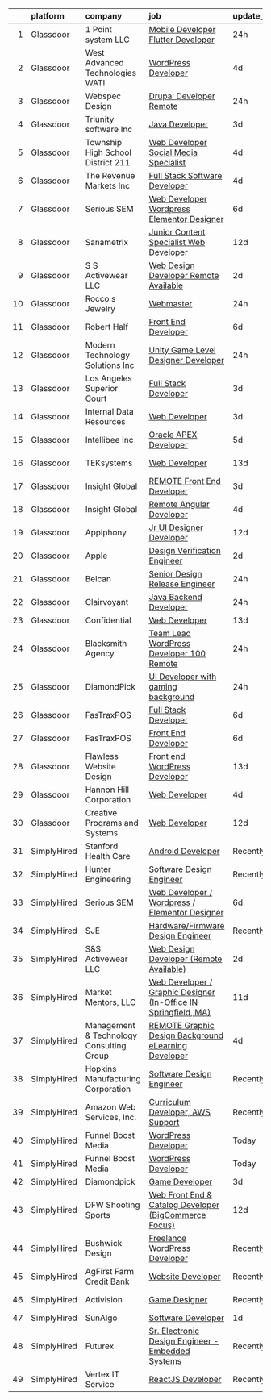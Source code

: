 

|    | platform    | company                                  | job                                                                                                                                                                                                                                                                                                                                                                                                                                                                                                                                                                                                                                                                                                                                                                                                                                                                                                                                                                                                                                                                                                                                                                                                                                                                                                                                                | update_time   | location                     |
|---:|:------------|:-----------------------------------------|:---------------------------------------------------------------------------------------------------------------------------------------------------------------------------------------------------------------------------------------------------------------------------------------------------------------------------------------------------------------------------------------------------------------------------------------------------------------------------------------------------------------------------------------------------------------------------------------------------------------------------------------------------------------------------------------------------------------------------------------------------------------------------------------------------------------------------------------------------------------------------------------------------------------------------------------------------------------------------------------------------------------------------------------------------------------------------------------------------------------------------------------------------------------------------------------------------------------------------------------------------------------------------------------------------------------------------------------------------|:--------------|:-----------------------------|
|  1 | Glassdoor   | 1 Point system LLC                       | [Mobile Developer  Flutter Developer](https://www.glassdoor.com/partner/jobListing.htm?pos=122&ao=1136043&s=58&guid=0000018335b91a02a825e51c3a1202c4&src=GD_JOB_AD&t=SR&vt=w&ea=1&cs=1_465f0fc6&cb=1663053667193&jobListingId=1008134161392&jrtk=3-0-1gcqri6hbih71801-1gcqri6hqi3b1800-c24002a51ed19cd0-)                                                                                                                                                                                                                                                                                                                                                                                                                                                                                                                                                                                                                                                                                                                                                                                                                                                                                                                                                                                                                                          | 24h           | Remote                       |
|  2 | Glassdoor   | West Advanced Technologies  WATI         | [WordPress Developer](https://www.glassdoor.com/partner/jobListing.htm?pos=129&ao=1136043&s=58&guid=0000018335b91a02a825e51c3a1202c4&src=GD_JOB_AD&t=SR&vt=w&cs=1_9dc5e5c4&cb=1663053667194&jobListingId=1008126060859&jrtk=3-0-1gcqri6hbih71801-1gcqri6hqi3b1800-eb849ff0662889d7-)                                                                                                                                                                                                                                                                                                                                                                                                                                                                                                                                                                                                                                                                                                                                                                                                                                                                                                                                                                                                                                                               | 4d            | Alhambra, CA                 |
|  3 | Glassdoor   | Webspec Design                           | [Drupal Developer  Remote](https://www.glassdoor.com/partner/jobListing.htm?pos=130&ao=1136043&s=58&guid=0000018335b91a02a825e51c3a1202c4&src=GD_JOB_AD&t=SR&vt=w&ea=1&cs=1_3b5654d3&cb=1663053667194&jobListingId=1008134286427&jrtk=3-0-1gcqri6hbih71801-1gcqri6hqi3b1800-4fa99733b7323d05-)                                                                                                                                                                                                                                                                                                                                                                                                                                                                                                                                                                                                                                                                                                                                                                                                                                                                                                                                                                                                                                                     | 24h           | Remote                       |
|  4 | Glassdoor   | Triunity software Inc                    | [Java Developer](https://www.glassdoor.com/partner/jobListing.htm?pos=123&ao=1136043&s=58&guid=0000018335b91a02a825e51c3a1202c4&src=GD_JOB_AD&t=SR&vt=w&ea=1&cs=1_c59c30b6&cb=1663053667195&jobListingId=1008129726739&jrtk=3-0-1gcqri6hbih71801-1gcqri6hqi3b1800-0c6ae66136c30e3f-)                                                                                                                                                                                                                                                                                                                                                                                                                                                                                                                                                                                                                                                                                                                                                                                                                                                                                                                                                                                                                                                               | 3d            | Remote                       |
|  5 | Glassdoor   | Township High School District 211        | [Web Developer  Social Media Specialist](https://www.glassdoor.com/partner/jobListing.htm?pos=105&ao=1110586&s=58&guid=0000018335b91a02a825e51c3a1202c4&src=GD_JOB_AD&t=SR&vt=w&ea=1&cs=1_57b9aec0&cb=1663053667190&jobListingId=1008126791574&cpc=1120CD366D53BFD9&jrtk=3-0-1gcqri6hbih71801-1gcqri6hqi3b1800-31c2bc176e2bcbab--6NYlbfkN0BvRTtPYviBXXga901bZda-x9dVbr3mkLrPNoe7KgsTz68QsHh34GSM90vVwyTaEndtYI0pe953W1rkkBGAbyuAKY_ZszoiwJmg3JbfF4AW655q9sZlWK9uJIjd_GGvixM2nNpmP1A7p0parvgProH3THElPIkKORt04eYR36BtKMpoYfce3ruRcMIp8qQ43LUpDCdTUQThIp2cNGpuzISM3urW61UIXgYFbo2vsZ5SNvqk5Wiy-7Cjt0zKqTnc8LUvNVFgepIIwhwDNtkxKBmY3VEocpbMUp77_k84uxPRSxwXEhYHvSMo63OGSOFIWqIcttZfVLxFmywQQ1hsxT9WCtk9EcW8uIidbxawnQVW9HSqHxJX5_ta6Q1Yew3HRkbKQ9a2q1WOdyFUe4hjh5UZThurjZ8aouta7ajnDtGZtUYnCGhD70n5y2AzDpKxpXMocVphCMMxWYKQvg_Hja5lMSVwgGAk-5IpAysTvBQswM8NWRUUTe1Oyv5jYbB8UkiPWF9p51eQ0Q%3D%3D)                                                                                                                                                                                                                                                                                                                                                                                                                                                      | 4d            | Palatine, IL                 |
|  6 | Glassdoor   | The Revenue Markets  Inc                 | [Full Stack Software Developer](https://www.glassdoor.com/partner/jobListing.htm?pos=104&ao=1110586&s=58&guid=0000018335b91a02a825e51c3a1202c4&src=GD_JOB_AD&t=SR&vt=w&ea=1&cs=1_a8f4ff7f&cb=1663053667190&jobListingId=1008126003869&cpc=6BBECBC74F3AC36E&jrtk=3-0-1gcqri6hbih71801-1gcqri6hqi3b1800-10fa14a25c31037e--6NYlbfkN0CO3DEfAY9A68AIVwcxeRGvQUfeLcLgbZIyCfLEHxv2SUABPt3EZ5sYOr3cW5P8J2s8ZgEg_DmIeIHemo1LAFYxlJd4uwW9T5Yk-DDOXIB_elNTHeO_W_yVv0ErFeBBpq9iwOA91RawMgUinkbJnwyKyyrQiP7ZKi_dLKMjdHKpoaYz6xzGI9lR-7DxMrfeN-BuHWvyTEhME_fl1bvWimd5uLgaDVPwKdW7eft1AyOTaV4AoThMjeuB8qY9WxNywf8pLiC5wByb4x6ILd7GJsE5OH2nQWUNsliS28JoLrXl8BcIrrYoJeOtoWoU3udhhYaOhNYSOI4zSjb9GHrGSR52--m0wX2anGF6-Jr-dkE6VwDPSIdBs85ezleHCK-JUeVWb_YX4RcuX8WqM-KbEHYeiAgCD6ptXuxlfzLrFfQzb_6hPzOF2UNwCAppmOT7r-l1rZE7vRM5Ey4LRilDBlIg6XZbD_ewmS7jKDjv3MRpWZHJ23C1a5f5uHNlfwDZweg%3D)                                                                                                                                                                                                                                                                                                                                                                                                                                                                             | 4d            | Accord, NY                   |
|  7 | Glassdoor   | Serious SEM                              | [Web Developer   Wordpress   Elementor Designer](https://www.glassdoor.com/partner/jobListing.htm?pos=124&ao=1136043&s=58&guid=0000018335b91a02a825e51c3a1202c4&src=GD_JOB_AD&t=SR&vt=w&ea=1&cs=1_d2fa39a8&cb=1663053667193&jobListingId=1008120875633&jrtk=3-0-1gcqri6hbih71801-1gcqri6hqi3b1800-47c965003bdd69a0-)                                                                                                                                                                                                                                                                                                                                                                                                                                                                                                                                                                                                                                                                                                                                                                                                                                                                                                                                                                                                                               | 6d            | Remote                       |
|  8 | Glassdoor   | Sanametrix                               | [Junior Content Specialist Web Developer](https://www.glassdoor.com/partner/jobListing.htm?pos=103&ao=1110586&s=58&guid=0000018335b91a02a825e51c3a1202c4&src=GD_JOB_AD&t=SR&vt=w&ea=1&cs=1_e825c52e&cb=1663053667190&jobListingId=1008107815764&cpc=B101C867B3EF2D75&jrtk=3-0-1gcqri6hbih71801-1gcqri6hqi3b1800-b245c521c04dd0c2--6NYlbfkN0CyQKdz8_lqdlgY-c-amsQST66Z8QjChsyYA8vzcGklWI54h1yaGRml5nZ8zCgFfjKK9ZLdt4yoVKrNz6IE8WYqPgnbtAenCgXBCuUJyRj9v1G_X1xDpaq7D6TVuE3LE96DJszuenHbsextHgw9-_0LokNeJq8xNTHga_useAxykmPnHKlxTeGpxpVL3bGTZHJOQMMUCO9pvKwzVxCyR_Q325EqO2WEfS_SQlXfMatcxyH2-f4uuJG1hnPXH6gllZq25Y1Bm6st70ehjBUiD3hp8S4O2dVxVk4vmb8RCCbxQKwNy0uyDy0m0D9X34R1Jd-ZvLd26OdixA752M4VXTNly0vcYKVGbKRNJTiGIfyRghR_aDWZhygA_Wa0kYoOIUi6GhnGJi2Oh_uNWwYS4QHj_Q5UDVmExYAnQnxmjJdhzEFaUDtUZAMxXsDs0x-1dIP-FxOs0NWnOpHPPU7LsTmSo-jDKu36JH6iPzGjTPiT8yxpA0_vgquov8qNXQu_15zjn-JeIRw0Uj0c0e69xFYyufdKmXVsPlU%3D)                                                                                                                                                                                                                                                                                                                                                                                                                                   | 12d           | Remote                       |
|  9 | Glassdoor   | S S Activewear LLC                       | [Web Design Developer  Remote Available ](https://www.glassdoor.com/partner/jobListing.htm?pos=106&ao=1110586&s=58&guid=0000018335b91a02a825e51c3a1202c4&src=GD_JOB_AD&t=SR&vt=w&ea=1&cs=1_db6fdf92&cb=1663053667190&jobListingId=1008131212019&cpc=FA84DF7EA1EC2398&jrtk=3-0-1gcqri6hbih71801-1gcqri6hqi3b1800-e77e0e5672b8281f--6NYlbfkN0Ajr136nt6A_LHOZ7dazkZBMRVGXfFx1UH3hXSlGZi78qV2vh4IIPaG56QxCFgA56BicBY0oInP0QPYJd4kFVbc7huEHz1FXVqLxP8gElzXxfnWXkWC5Tk3amEWpKQOdd2DP_B235foqRfXk2sCy5zcr5ta9uztYyWr8zoLSfktUae741wAEOImCxf8e0o5q_ycQgCe-ixKA06BIbumOe5BLPPJtlkagwve9y4va0OfsQAKsxCenDo-e0egBF_YeVmTaHsb1PpDIWBH70hkDAizlR2E4pcKCI7PUMHJUOhnxNTiCnsYf-DReLQ9SlqO4LpBEyhL7XhjmZKCEngCFpbfKeUIoUu6ABR_QyffYX9y7Iknxkj4u6uIWpy5yvd75TRvuZaP0ZPj2340BrWzbSfTgWs-6RehNms9LVINvv6S1_bmQzeZta9BxeQHFHBRnGwzMr5-1FXv0QTrL32ZCJr1WKjDrsTj1r7u_NFQMRsBpMoYmFw61fNSd3cz6_ac3oPXbSMr2pMUi_Ul1rf5zU8uYI2GNJoTNBLrpJyO8d_tyRkrRcExpieVxnk_FIQCAzioKG6d8pAf0Y3wHKocomsUeYxZLdyf0HK5l1dMoCYAY-NWGyXpbyy9KDZuOlht1-NQRSsx6o6_p60yFQA6J2dTayY7btLfGe7AHeSLmhZ1MMO6yX6j85xrzMT7j57zW5W1TsCZbJnPn0_Xi-Mzh26cl-gNaKsKVc__TpcmzdtnGT7xwWQxu3PNzmO_2jWeTAY%3D)                                                                                                                                                                                                   | 2d            | Bolingbrook, IL              |
| 10 | Glassdoor   | Rocco s Jewelry                          | [Webmaster](https://www.glassdoor.com/partner/jobListing.htm?pos=101&ao=1110586&s=58&guid=0000018335b91a02a825e51c3a1202c4&src=GD_JOB_AD&t=SR&vt=w&ea=1&cs=1_68ebba41&cb=1663053667189&jobListingId=1008133905025&cpc=C49818E30565E1C5&jrtk=3-0-1gcqri6hbih71801-1gcqri6hqi3b1800-274e99a330fa9202--6NYlbfkN0B4Bu4Ubyu5Vi0udvMajgsM8yt54TWgGo3_2rPJqmTDPKeyfkwnZLUyONbS2hl5AIqS_oYxthMg1Ip-kpe0jaOVzJCz0FzW81810Ose4WIIPb_1EPpgPXNGNxPm7A4gcFL6e6gpG6U6hwkfIfMFeanOgwkr6ulGY1q81ZImbPuF3iayXjPoguNi23ZzShgCiHS-qHFUjQuJO8tFQ0rZ2YmJyDGXkCvleC2ojY_6_gX-VcFmXuEcVtqZakzZOQGkATL1sclequ0JFKXMlADS9QkxFTBOXNb0DV34U5NH4IFLWHv0hcN6XEBP9YMFMPIMTtkcgvirUYMOuHuN5jb4p2GJWSxuOPC0eUjIUoY1jeCTqvm6g7wRhf0FgSmm4tjWa_BEVhjp07FHlCtX-O3qMZdChFwk68OswS2u8bsc2KHur9HkMxg_dSf_qfKPGanL73m9lILYceCuWGDbEfM2_fm8UjIhDp4Q8ZEeg8YIcvq3iclKYNhaPIYF)                                                                                                                                                                                                                                                                                                                                                                                                                                                                                                               | 24h           | Bronx, NY                    |
| 11 | Glassdoor   | Robert Half                              | [Front End Developer](https://www.glassdoor.com/partner/jobListing.htm?pos=112&ao=1110586&s=58&guid=0000018335b91a02a825e51c3a1202c4&src=GD_JOB_AD&t=SR&vt=w&ea=1&cs=1_d057b8fd&cb=1663053667191&jobListingId=1008120611858&cpc=149B3D5996025BBA&jrtk=3-0-1gcqri6hbih71801-1gcqri6hqi3b1800-f2186d150756ae06--6NYlbfkN0CpzDdaQkua3np5pkmj49lKioZwmwxQ-yx5plwbYmV_Myd9UjLXQ329wDtNKwBoQUhSAgPde3I4JpvFvrKhZ_8zBpqHE-b391S1YHiTyi6Ed8jCxaHJqcS5Wpl-EgCw4oDuE6UWQ9aepJ8C8TautfNbf40cokBPORJX6cdQTjbvH17t4nliVhjyeushFJwzI-YzXqTEFbV5TW1qVBfI9EEcSG3tn-g_tKU_n4mJAa8Qt7FnQEJtkQn8AfJCl5KpyjNcA9vVWFXo-pQwwAOYAHDAmI6XIRmK6ymP6J6xRK2SDb4zCtkYau7A2nGo6AodszTk13yihcoML_7SuzOduFAyWfzbxprQa4kljYutmg38jc1ukdO_OuGQOm0KTztk1OxUZlGzNUSfYwntgrCcV7evQ_r3_qoaDfhV-T9J2L6Mrvz7Z6REwJfBkjoULG4jWKsrS-ziQOQkiGc3l1cEe_ew_m565n6qPOE-171UJjz1M9okhMTnj_0xrIGfj61j-iNUJx7-UShBq0gL-vSjVH7yly6J2f8BTPyvp8zkMGBNgNcNspEQCGgy)                                                                                                                                                                                                                                                                                                                                                                                                                                     | 6d            | Tampa, FL                    |
| 12 | Glassdoor   | Modern Technology Solutions  Inc         | [Unity Game Level Designer  Developer](https://www.glassdoor.com/partner/jobListing.htm?pos=110&ao=1110586&s=58&guid=0000018335b91a02a825e51c3a1202c4&src=GD_JOB_AD&t=SR&vt=w&cs=1_6e3f9a66&cb=1663053667191&jobListingId=1008133462397&cpc=B076152010A3B66C&jrtk=3-0-1gcqri6hbih71801-1gcqri6hqi3b1800-c0124ec80277b18e--6NYlbfkN0C26OT7h5zXl7z1yVTYwN1d43osiYS9hmGqw_eY7i5KFzRWaSyxghJjTLzNEsEWeJgpRDnySrQh1dOm1zbt9sAmEuB6tJ_jWiwBwri0Be54ow_XgP_IHm4xduo53r4FqF9xxnDpLRo2h4STyAVYDXfsORl6EIkHYAyx5ngIY2U5oPakriIbU0WpyyBmktIQDS0_ow4Ft3Qqj4J_KG2t4_eAooBRYNzPuxy5r6F8zyC8Flz6uDC1IIoF5i5ri86UZyqbg1CWaIhdLyM_pG3Pr5DDnq5exmvMgZ6hq-0688R-1KLDKwKMukIMYxoEUhTHIz0R6Yv843pxmEZh4Y3WioCkPfF6OfhXX4MhPv7KI-unIfiObzqmw_Cvjbo9tBOV3FksamgSLu6O2gu_7sYtQQbd4k9-33H66rrGbLIHgQHa2BHaZXB5Nqgr)                                                                                                                                                                                                                                                                                                                                                                                                                                                                                                                                                         | 24h           | Huntsville, AL               |
| 13 | Glassdoor   | Los Angeles Superior Court               | [Full Stack Developer](https://www.glassdoor.com/partner/jobListing.htm?pos=128&ao=1136043&s=58&guid=0000018335b91a02a825e51c3a1202c4&src=GD_JOB_AD&t=SR&vt=w&cs=1_c4eaefaf&cb=1663053667194&jobListingId=1008129054086&jrtk=3-0-1gcqri6hbih71801-1gcqri6hqi3b1800-5131480637c8192a-)                                                                                                                                                                                                                                                                                                                                                                                                                                                                                                                                                                                                                                                                                                                                                                                                                                                                                                                                                                                                                                                              | 3d            | Los Angeles, CA              |
| 14 | Glassdoor   | Internal Data Resources                  | [Web Developer](https://www.glassdoor.com/partner/jobListing.htm?pos=108&ao=1110586&s=58&guid=0000018335b91a02a825e51c3a1202c4&src=GD_JOB_AD&t=SR&vt=w&ea=1&cs=1_1bbd4dbf&cb=1663053667191&jobListingId=1008128991639&cpc=BCC169F53084E245&jrtk=3-0-1gcqri6hbih71801-1gcqri6hqi3b1800-52a7fb4b1cafc33d--6NYlbfkN0D-IIHpRgNhhiguU_t6VlqfhfFf3-SclHiEW6RanCpGL0AEnsnTmiX299MBfDVxpfo_4WlFABSfAcXC6D8oKA5fuqWagjjtdqkSm5Wesn9-Y9TlPSwvw9xbqmJSQ_AjQFPkTtnxjr63KHaTLp8s2vslcsTzYOMMeSg3JiOGYFBmDScOh0-9TpBuIh0DqJuLyKg_yxQqiAWfrPhed0ob1sw0tQcgBb21nvAvg-Ty966GUMZT0uBzWuFQqrVdNSG6NabsFG5N1Afe-TWiO4xen8e8MeHUcMpM3_02WfnHcEQr9j-xZtW-stV-Y2511OBR1bHs-btRMAJor6EEr3C98wAl6WONGBRIeLSlHTMuBBmI71bHwi_uOTWkFw2cZzY8UtdRd99iajSoOQgFod6c8Cs2Q_A67L7EtMaAfLfNiBfdhvvgyRehcmHtgHZgKdXzCHF91sYkMkiMC0KPz8lS28-ctDiEgRXUx1dOElk2mODWLpm-RfdpFMmiuI0yvC_PSS0%3D)                                                                                                                                                                                                                                                                                                                                                                                                                                                                                             | 3d            | Mansfield, TX                |
| 15 | Glassdoor   | Intellibee Inc                           | [Oracle APEX Developer](https://www.glassdoor.com/partner/jobListing.htm?pos=115&ao=1110586&s=58&guid=0000018335b91a02a825e51c3a1202c4&src=GD_JOB_AD&t=SR&vt=w&ea=1&cs=1_c9aff5eb&cb=1663053667192&jobListingId=1008123390310&cpc=3BA4CE39D5B5DEF5&jrtk=3-0-1gcqri6hbih71801-1gcqri6hqi3b1800-0405ab829f055835--6NYlbfkN0DBe4_J_P0CofzznBlwm1COffI4hO-8UzLsZSASUInrtnQVs_bw6oV1nQfGDt8tcCrwiCL8PFQNOUq0mnyWa53ZHYcgf-xN1jh6bCzuJasLATPjB3Xo372FSA6qshVQjqajeF23mgCtsNhLnkxAbUMAu-98VVdsbXjpLa93usEfqw1nLofsZoksoNecQz6tjfAGrhVIXVL6I6Iqeh2w3NIj9MCEdcRIjSaNhWsHHK4ezEFCAe_MVpGI7EsUmYnAsNK90VZNfwP2cBao9M7JBM83xBiAAVTcHHRkSm5D8wvSjZtNuPlDa0jObfIj_c7dnzeLtWTy1htGQ4wJRdxSgo9LVaoJENtOuyvXIDhtq_UAfE7On0oYi5yjxsRPJHnL74EVGl1sea5joGpZ0-k-l0WK_J72bSaH6rRnEv3o1aKF-OrdQfepPdfnpdeXiGW5MJt4613MRLQULIZqc4uxf76GkVpS4ejiVm3iLTRDYKkUvZujMQM-xy5fOvogySnmAUI%3D)                                                                                                                                                                                                                                                                                                                                                                                                                                                                                     | 5d            | Hartford, CT                 |
| 16 | Glassdoor   | TEKsystems                               | [Web Developer](https://www.glassdoor.com/partner/jobListing.htm?pos=117&ao=1110586&s=58&guid=0000018335b91a02a825e51c3a1202c4&src=GD_JOB_AD&t=SR&vt=w&cs=1_7ad0625d&cb=1663053667192&jobListingId=1008104913806&cpc=1CBFC3E34E2A31FF&jrtk=3-0-1gcqri6hbih71801-1gcqri6hqi3b1800-24786c3592676f1e--6NYlbfkN0AuKz8EBO1xHDEL7V2YF9xF3dC_I9B9i-Zw2Jh8clPMK3KTieKealHQySFBD4L6FvPWdPYhXp7Yz8LicS4govR82H59TFGex7KE_jGpK7ZS_FY-EBrpm55Fqgt3ij3hAf0wOEwO3vXL8XgmHGZeiL47BLHf8_hWsCgaTy3gDHml9imQxlb-kS82zKM4cr5OpQICVAh-eDUNnAc4XFUKcmoJ0iHECMkzE6Etz2pGU_27LNdHLYm76sG3JmZqL9Ekc2ze5sV0ozgIXQgevM5hayxHe114xCLPdiUq5HvcdIInYngPR8_HBG6NmhqwIJLMFIqnQochAX30KeX7j8qUVE9mfIUlLwVzk3Uh38cYVxs5QPf0_u7p-935lGNcPk4WBUCzewpSWxNF6iciR1VO8sEZ2hS9fuS7HEsJjUvm8sJjpid7tsbYkLNRloqSpKn1_z9bncgU0qMdzqWqUFQHIV6TJxTUfPGDD3_TrjYFq7Cv2D4E7mpFbK9YAVHBwhOz-5oAgRvsHeDj4UL2Yz2ZF-Brc_fehEtSKaoAGk5IYAomby_mi9BMJMeYYPQqNtrTzWz3qx1hsgsGy80OrwoyP_oYvhPE4O1Wvl80LR68wbJop0_QvLk-og2of1FxwrxKh5JpOqslKE9lfZ1XfOdyfA6OwPaB6EgeceHPI8vz3CFY6jvJgZKenhr59PlNQT-jTQcqLvTU7d6YdI675Su8nrKwnVK3WkQxSfwU8uVtafqSMpTLZyAKByGWogymS1QhTmQL_AuK2dykJB4WURTVKbsNhB-skJBENS4wnn5lZoF9PpT8ih2vg61s_LKp8Cfll2ehHAO4wY9uwGB4j4Jyz8NyidxqRsncbPhrEyObQA9umGtnOTNdyZgM-sVoIxeSmZVFNG-4Nk7BTx1si8sMBorJOBqcL2T-xbqXu_Rf5TFikQ%3D%3D)                                                    | 13d           | New Haven, CT                |
| 17 | Glassdoor   | Insight Global                           | [REMOTE Front End Developer](https://www.glassdoor.com/partner/jobListing.htm?pos=118&ao=1110586&s=58&guid=0000018335b91a02a825e51c3a1202c4&src=GD_JOB_AD&t=SR&vt=w&cs=1_8549e604&cb=1663053667192&jobListingId=1008129634377&cpc=F4EED0218A761C36&jrtk=3-0-1gcqri6hbih71801-1gcqri6hqi3b1800-b00c2171564dddfc--6NYlbfkN0BKkHZu3wF05EeDimN_p6sYpKCMArvwa95YdH7UpkaBCqc7l59Erwqcm87s8bKO7iv0zxUlP4W0EoHqI2YnYLIQVLrdsClLVKp5lBpj1cjz7KbrQ6_ZYoUdO6F2z_w9sgz83HZHcYIMzNhax_ySdl7s7c1XlC2C1tewHMwQ3vmC3GL_tqPBWM6iyX34ptCcBX_rftERaWzYb5kf08nBrcdpTJFCE0esAz3BuwRpKsoXNTmWd2qoi4qfhRv7o5D7uwSSsRika3OiRdItOvu57I6zpXlxq3ZnKCytSUhUG9WOffVuF6cGtMguxPVtCDL6lNu33pTfhSx5zVVQWmndUV45BaKsb_PwTYnqM-3aM29nUCDcJ7UmrYlkkwY__A6NHIoRWCdhHrQ0sJAM_zycn2IbBIFbmSu3KTt-lYU8WT4XMy7UNcAytwKbi8MA7bEHGXgm_hFcxGm8tShGcHwq-cI8n_WSAKzUsQ9nWswdGBxtR_N88uFw5sqG0ZD5KBQtXSQ%3D)                                                                                                                                                                                                                                                                                                                                                                                                                                                                                     | 3d            | Charlotte, NC                |
| 18 | Glassdoor   | Insight Global                           | [Remote Angular Developer](https://www.glassdoor.com/partner/jobListing.htm?pos=119&ao=1110586&s=58&guid=0000018335b91a02a825e51c3a1202c4&src=GD_JOB_AD&t=SR&vt=w&ea=1&cs=1_d89bbfad&cb=1663053667193&jobListingId=1008126446458&cpc=8795CF9063CD573D&jrtk=3-0-1gcqri6hbih71801-1gcqri6hqi3b1800-d6597e6610471733--6NYlbfkN0BKkHZu3wF05EeDimN_p6sYpKCMArvwa95YdH7UpkaBCrPfJYfKKujSsTaa748NZ05jO7XPJFgs5C0pKo4Y1NTFs39lec_zcRnl-Q9Uqa-ffsznTCyZGd5eMkhxFa5YB8EUD5eHRH4mYNcqeBXIFksB3Dn4YaPzCZaOx_tiFlALpBlkCZjf1xA5KyaoTmBRHptmrRkVjzG1DxKXad1sXvhnUCSTRQpUa0EO8o-i0HfgjwJxbZ2J24m8GmwaWWo6ZCSb0w5drI4xWBnPnETBgua5bs2dTPfctwdLvlP9lWN3CS4A6SYIM07lmJT46xgCCHfYx8SVxhvOLnke4xc8hdIhc7jg2X83pS-ISbjzSl7bZ0zZIw7L4rP_lEBoADwgzHFIqlygwNNcd7iG5ogxgnZQmJtzuUar-BLIPXdVbW59ihweTSQb8ucpkcVAg4VFXbLS0JMhK98D9xj3qrU_F-_9VwIZ3hji35-DHYs-ehJEUvoBSlxhYLDL12UGZ3U3NbkK3G9WIgiKuw%3D%3D)                                                                                                                                                                                                                                                                                                                                                                                                                                                                    | 4d            | Remote                       |
| 19 | Glassdoor   | Appiphony                                | [Jr  UI Designer   Developer](https://www.glassdoor.com/partner/jobListing.htm?pos=114&ao=1110586&s=58&guid=0000018335b91a02a825e51c3a1202c4&src=GD_JOB_AD&t=SR&vt=w&ea=1&cs=1_a5be70a5&cb=1663053667192&jobListingId=1008106905500&cpc=47CFDC01B3F81FAC&jrtk=3-0-1gcqri6hbih71801-1gcqri6hqi3b1800-ace4701ba98733a2--6NYlbfkN0DBc7w0xclGgia4rxR5d721pIg1ynEBDV_Wu1axbExK5d0pbSc7c3t6wMwCdRzWOG5gAiI9DzWZozo1Hs_dX5xFBK-3mPdmWahEd8iOAY9Y4S9YneM6Xl_nYOCUXvbXwOJj2Ds0fi_QRx_9l_ZfSqHqnCt5_KkPwgPFVZdduwuKrjoxYKHndxRL_08kRAVw_BvnGymiduwAEzD4vfSGqoZnV5ewyKvl-NWn85nPMDK1LeoPC5PCJ7NEg_X5RlYySXGJm_57bAuWXvO30SyI8PFAvNZl4OyfqCIAnRku06otYUcV3vHzAIfgvjchkkOJeSSuWcNC1GtzgaNt2bcpWP4ahkppTCAZGeqPmDY1UG7IxBdLZ5Y7KV53WCaN1U9AM-6Srh2UtzT9XO6LQwfDg6um98puB9HqbMPwBXfUYCNS9Rsdrby2Qba33aVqLK95Y2PXYMrsvCnzZ20HSgZW8_H3vPd18FrMN8503gNS5h3m506iUmst4Z0IcjRFUROI-DkHy37or6EJH5orv0kXFMEV)                                                                                                                                                                                                                                                                                                                                                                                                                                                             | 12d           | Chicago, IL                  |
| 20 | Glassdoor   | Apple                                    | [Design Verification Engineer](https://www.glassdoor.com/partner/jobListing.htm?pos=111&ao=1110586&s=58&guid=0000018335b91a02a825e51c3a1202c4&src=GD_JOB_AD&t=SR&vt=w&cs=1_c931a5f2&cb=1663053667191&jobListingId=1008130706307&cpc=FB7E4A1762AE5BEC&jrtk=3-0-1gcqri6hbih71801-1gcqri6hqi3b1800-3a67abb51467a7d8--6NYlbfkN0BvKrLyj5gPmtZO9T8euul8TCxuuKNOtzRJOomxnwSEodTz2Bc-sPZlSXfvz6ygy0u6nZcJRYxBsUkN-SDE2_se54T51PXheQHOPYOa6LUqCwVpAiSqUI3BHDmPaik9dYE3xYk9QSsk3geMIiRQGGcau9eWzH4d65VEzstrAb0syhq6OKlYR9FpdRoxe26UO7g8wSx8OdVHb26I1Elg6_XVo6Nq1fzQf8zb7RH9Lsebl85dLly1R-UpfHDTzPV2M3q6vUp51oP8nMXtYbRtD7soHMOwAsBZWFIDIo8AUPf1y1pvtsa8QpQ1FBBFzmRujJwq3YqOma9lZsre4XJHQ9zjPnpBOB97yFYFkGKGD7SM2icUYREfx0H3V8ugeXJ28ZHFpWmd0K0jmMXDKANYKshA-HSeMczS_bnA6pShK1aUM_pm7tGU4uW81kudf9kY2N6SnpMyvJ95yy5DQJskvUpCufT1YMb8MjbJzk27VsIAXK8OeL5Occh4gR1Q7d2BOE0k6h9SL8Y42UAFLLeVLbgXZk7XsCkkyn--psSrvffXW-XKYKY55Qz0CA8w_xmCzoJkNo8xZm2b8vNdXQtOhscGfy1KtAV8odC0yUx6PoMUUaiQTSW5PKu0UQD6jbtn4VeFEE2SeXkR47f9fiAQG0pqGDsef57LClJjvbqc8e6UGiI-4Qg6_jw7wWb8o8Byff1CJL-WaUKYmVjabupqBnHsZfOPGyUzyupXEhyZmLIuDsaxvDOqx2RrwZZU1PMYB1839W8wy6oj0YgQ9q2SDGvREZNop1b8yrycwjvpFnpYgg4-317vnK-VtSdQCw6f27Anv9fRWzjZxUMQ2vq7TLg7Ioe3H-Vb0Nz8F9Tjq9N-Fbn5AVpLkFKLg9wRVZ5L3hz1CvORBin9_VrupwTGCtKYBauqLPP38AlTQecPAS8rYjKuxP2e5P5rJeFzepJQKXrFpv6MGmEhRBFSAYW5jZkl) | 2d            | Austin, TX                   |
| 21 | Glassdoor   | Belcan                                   | [Senior Design Release Engineer](https://www.glassdoor.com/partner/jobListing.htm?pos=116&ao=1110586&s=58&guid=0000018335b91a02a825e51c3a1202c4&src=GD_JOB_AD&t=SR&vt=w&ea=1&cs=1_7c1ac5c3&cb=1663053667192&jobListingId=1008135267945&cpc=D69957E0862862E0&jrtk=3-0-1gcqri6hbih71801-1gcqri6hqi3b1800-9992d5e1844747c0--6NYlbfkN0DXzDzZ1Oulz9LSjzVbF8otUHEujJfFPwzVdyJWZPnyGP21i8g1idx-A-BThzGW7o-Ou62StsbIkZXJKfFNz6U6FitfcYf29CY-rx-OkCmyXyq5nrAQ2T4AS1fxgQFzusRc_7mNs4sitGvLmxO92T7EuChNwQNMiVNPp1rRLj5gTeCzKQCSI2Tl3T8yup5F27hUd2oxiWcMhlkbJnW0s3ppZMaaMCFIkCEuisORiPNJdggfnoIbHzJeXS4HehFVa6oereBvA1ZhE3HKl4rIgEAPXog5OkIP1GK02XtVwF1hHDbPqJp_pHBargXud8rTF_JYmP-fr4Tm1dkRgNfaWoCCLXCSJSHoWlXYV_ZNzjGb53jA8_6ltVsu-HXspEKZEb_fqglyQw1RqQ-LvLA6_R0uSif35tnERipWzQyCA0VafMpwTQ2np1Aq3BJBkyQyYuHbWFW1Zov70aGyvOHpwj-4uwF0I07ywV2GCDIP9C6dU83TvO-CRaaUsdSQNIR02Jb1kGn8HLRS3njZj01coo2Fmu9Glf2yIBD6Z_3iJG737PsNw0indZZpNjAdAtiS6tlUQR_1IusjDyz5zs5vdST1G3d9CWbPuq4s6zVu0b7_CH-NssLPK0neSdQ66RRKIPhIDMSXSL98qzLQ56UJmWpBY0F9P3GuUmqc1Drxsqk7g7xzbJc6RTJkmgoFRmlOIxcMsF3LnsIhUM7OJLXGTK-cgTizgpzhk1B0aQ7I45ho8J-CYF8hrj0ixWoKBu__nVTuJacF4WmZTUbehBAh0ncS_rHrBVM2jSg%3D)                                                                                                                                                                            | 24h           | Lansing, MI                  |
| 22 | Glassdoor   | Clairvoyant                              | [Java Backend Developer](https://www.glassdoor.com/partner/jobListing.htm?pos=125&ao=1136043&s=58&guid=0000018335b91a02a825e51c3a1202c4&src=GD_JOB_AD&t=SR&vt=w&ea=1&cs=1_3dbb8b48&cb=1663053667193&jobListingId=1008133850123&jrtk=3-0-1gcqri6hbih71801-1gcqri6hqi3b1800-e732048312dc0b98-)                                                                                                                                                                                                                                                                                                                                                                                                                                                                                                                                                                                                                                                                                                                                                                                                                                                                                                                                                                                                                                                       | 24h           | Remote                       |
| 23 | Glassdoor   | Confidential                             | [Web Developer](https://www.glassdoor.com/partner/jobListing.htm?pos=109&ao=1110586&s=58&guid=0000018335b91a02a825e51c3a1202c4&src=GD_JOB_AD&t=SR&vt=w&ea=1&cs=1_b90e372c&cb=1663053667191&jobListingId=1008104607554&cpc=C4A69CCDBB3B9599&jrtk=3-0-1gcqri6hbih71801-1gcqri6hqi3b1800-08c3ac7db782754d--6NYlbfkN0BpE-cAQ5W3YA-r2UOG4w0-H5Jb_BoUWZJSJyhMu0PMY6ZofMtg6a85PK3cha47-Hta9AyDweQtZIhYmhKQq4Epgt56FNIMk5rX8NwgK-2-dgUzRzmx6vWtQVecuHJmFFrIHzHQVDX_CLnXl9GxlHvQ7nLBq9hPp9hXMtc-NEWMysBpPNBDeMjkhOjSuMyYmQNgEyitaa4nFznA7hvNMqFLhSS6CA7IjjhfQyG1tTU-n1zNff-qAdAHKzEviwjLFGKNWplgZ3VrONbgXim0wtAvRiTrU4Ib2ZmPG-rk0dMa4GA3ZcRrLPek_0RmnmA7cMJpntLlyF34-Xv3rb5HeSWKLkVBtYiNg0mphPIdWSZWp43VuQBoPeBU8m2qXTVwhzB8BoQkoMMhZ2fZM02ciVOHd7eayWf3rr5PzLQ6c9xTxMyA8jNM7OAzRGS0kEMeGLR2yJA23-DtjC8rZt8PpMmNHysD68wKSAp9atJRdb6DPQ%3D%3D)                                                                                                                                                                                                                                                                                                                                                                                                                                                                                                               | 13d           | Remote                       |
| 24 | Glassdoor   | Blacksmith Agency                        | [Team Lead WordPress Developer   100  Remote](https://www.glassdoor.com/partner/jobListing.htm?pos=126&ao=1136043&s=58&guid=0000018335b91a02a825e51c3a1202c4&src=GD_JOB_AD&t=SR&vt=w&ea=1&cs=1_722255b5&cb=1663053667193&jobListingId=1008133743538&jrtk=3-0-1gcqri6hbih71801-1gcqri6hqi3b1800-d8eae3fa519e9daa-)                                                                                                                                                                                                                                                                                                                                                                                                                                                                                                                                                                                                                                                                                                                                                                                                                                                                                                                                                                                                                                  | 24h           | Remote                       |
| 25 | Glassdoor   | DiamondPick                              | [UI Developer with gaming background](https://www.glassdoor.com/partner/jobListing.htm?pos=120&ao=1136043&s=58&guid=0000018335b91a02a825e51c3a1202c4&src=GD_JOB_AD&t=SR&vt=w&ea=1&cs=1_feb388ff&cb=1663053667193&jobListingId=1008133833754&jrtk=3-0-1gcqri6hbih71801-1gcqri6hqi3b1800-f7a2cc7ff743cc87-)                                                                                                                                                                                                                                                                                                                                                                                                                                                                                                                                                                                                                                                                                                                                                                                                                                                                                                                                                                                                                                          | 24h           | Remote                       |
| 26 | Glassdoor   | FasTraxPOS                               | [Full Stack Developer](https://www.glassdoor.com/partner/jobListing.htm?pos=102&ao=1110586&s=58&guid=0000018335b91a02a825e51c3a1202c4&src=GD_JOB_AD&t=SR&vt=w&ea=1&cs=1_e34a5617&cb=1663053667189&jobListingId=1008120870771&cpc=AECEB822CA110EBC&jrtk=3-0-1gcqri6hbih71801-1gcqri6hqi3b1800-48a305f2a6f11ea2--6NYlbfkN0A39onmCWqNPbr1tf4qLr9FsPTeLibYi9kF-97T0cPSGfluBNuLbD2LbvX0czoaU3r7kOTnnX70h2NraSBnXW5j0ND9jlYuC_gVcQu9ehu0mtcISs1QwEBYduC-C3-fSsyQKQ6ekkHgO7VLUhBONrAI24mwVH56JNLx5MpUPXij8jPJZaJ7lfeWDRZWSs8hNiaqVDevy8EmbZPOKHYID1lATtUrjxW57i7aiZp1gBmxvAog7pMwl_uHpT2KMXuVrbVKvlEUH8ewHjoqL8SBU_vds2s3tI-bzg_bSjSrRQkeoxasnUlGpXvMQoi4mGPuriuOhVPrrABoVhYsCiHYXRwKFysE0Up8hXRBALiNl12mLLXqMHWylFXmLBUll8rbHYBI7res-1SpVcCzzIFaoASzi0AhLn4OG9Kko5E17vy-TVTxH7bjEvdUkCn6Fy841eBFDBCjt27nJQEvRz-oYXiXdhVWvxlg_k3EHl6AnUrUFnCbLcKat8VJ5DylXPIzPWK54BOx0DiFRQ%3D%3D)                                                                                                                                                                                                                                                                                                                                                                                                                                                                        | 6d            | Rock Hill, NY                |
| 27 | Glassdoor   | FasTraxPOS                               | [Front End Developer](https://www.glassdoor.com/partner/jobListing.htm?pos=121&ao=1136043&s=58&guid=0000018335b91a02a825e51c3a1202c4&src=GD_JOB_AD&t=SR&vt=w&ea=1&cs=1_325de1ba&cb=1663053667193&jobListingId=1008120867290&jrtk=3-0-1gcqri6hbih71801-1gcqri6hqi3b1800-b67139ae464695cc-)                                                                                                                                                                                                                                                                                                                                                                                                                                                                                                                                                                                                                                                                                                                                                                                                                                                                                                                                                                                                                                                          | 6d            | Rock Hill, NY                |
| 28 | Glassdoor   | Flawless Website Design                  | [Front end WordPress Developer](https://www.glassdoor.com/partner/jobListing.htm?pos=127&ao=1136043&s=58&guid=0000018335b91a02a825e51c3a1202c4&src=GD_JOB_AD&t=SR&vt=w&cs=1_7911fdc4&cb=1663053667194&jobListingId=1008103261138&jrtk=3-0-1gcqri6hbih71801-1gcqri6hqi3b1800-9416099372509b48-)                                                                                                                                                                                                                                                                                                                                                                                                                                                                                                                                                                                                                                                                                                                                                                                                                                                                                                                                                                                                                                                     | 13d           | Remote                       |
| 29 | Glassdoor   | Hannon Hill Corporation                  | [Web Developer](https://www.glassdoor.com/partner/jobListing.htm?pos=107&ao=1110586&s=58&guid=0000018335b91a02a825e51c3a1202c4&src=GD_JOB_AD&t=SR&vt=w&ea=1&cs=1_a90153e2&cb=1663053667191&jobListingId=1008126570499&cpc=4B86475FAF393599&jrtk=3-0-1gcqri6hbih71801-1gcqri6hqi3b1800-0717eebf318b813f--6NYlbfkN0DzaDHVbxJ-LJZej0v9fk4K-FwNocoxjQ_zxp68kPBvcg2yVnif4pm_Xv77UwbfaDajhiiyUPUIm4rZSjaKinQsTpsoAZXVDLMaLDqm9WPQqwu-ShGRd8b_gvBeDVJ8tLWgrelnKEF_maFD3KFn_TUB7JOlA1uE1ohIG5yBZsCF49POPeAWUwyMpMIp3qr-3zcRPRKit7E4A4STyaCUdojO1E4_w3sSf171Sde77CcV4Js25QaDx_WQzNFChZah2J5rXU4JIsExo2Rxz_JwTAKsS4vfpShuZ7bfx2QLIMkq6jLagmoxFuITz5nyryTMWaylDFcUO9KX-DRXW2u180xo0GKcKBJKXlrrCvPhRxyiGTNGwPOp_pvt72SVKoL92dEFs75yQtvy8z8FTuXdoAuuPaURF4zI0Sk9u3HFfmk4ouLlE1RvhyzI8nRy_RYzPN1t7Yd4mGNuV5x0E3v0SkTUBCzxMdwje1oVE_0wRcVpd4R5jyzFTRdp)                                                                                                                                                                                                                                                                                                                                                                                                                                                                                                           | 4d            | Atlanta, GA                  |
| 30 | Glassdoor   | Creative Programs and Systems            | [Web Developer](https://www.glassdoor.com/partner/jobListing.htm?pos=113&ao=1110586&s=58&guid=0000018335b91a02a825e51c3a1202c4&src=GD_JOB_AD&t=SR&vt=w&ea=1&cs=1_4acfa4c4&cb=1663053667192&jobListingId=1008106167987&cpc=1FDE87803EF93CD3&jrtk=3-0-1gcqri6hbih71801-1gcqri6hqi3b1800-7dd5f7d520bf1f14--6NYlbfkN0ATuzukLZvOA7Cxi5gGVTPK8s05ijijAIGQnHXs5Od0X_NGtuW4o0fygIwZMbFk2lkdKUq0AgG4UMctcxVjufEDv2eSTvaF3WEhbdtQNE5lQdJ2fVl6lwOfO0YeH47lA4o8VEuJ6sCck9UgPCDk8VsXYlI2gxOVGKFNq9P2J2deAK4I6nPHgIqqVzddHkKwGvPImVaX84Qpm8EXkgTZsqNWqjDfqYRU1QB5DiETJGfEBh6OamjVe1GMWCLATUXggS3KZWMXeohQDs2UmH-GJnPGOZwwAOVPSkb-vOvLfFWSSV-D8cBYqRT6ia7cYEgBtsO_faL9GVbgiRjuQm0oOSgU8qUo8jFcx7Aap_4x_zYcr_Su_UlQEK8YtGIvcEI2I6nN5lSQaRfqMetJsnnYo6cXTDBmLjXdMO9z3se0qGHJ28g-qI09-5NqhkpGM41pjy2N2LaOjmRakUw1F7zw_NGYxxyI48lD0fmXPd1N7Um6HPtdPWwBxif9)                                                                                                                                                                                                                                                                                                                                                                                                                                                                                                           | 12d           | Brighton, MI                 |
| 31 | SimplyHired | Stanford Health Care                     | [Android Developer](https://www.simplyhired.com/job/bixntMy0ujDioU4BjtZEEvVL_r_XDW95SQ5woSmxcbcU1YTvBsekZQ?q=design+developer)                                                                                                                                                                                                                                                                                                                                                                                                                                                                                                                                                                                                                                                                                                                                                                                                                                                                                                                                                                                                                                                                                                                                                                                                                     | Recently      | Palo Alto, CA                |
| 32 | SimplyHired | Hunter Engineering                       | [Software Design Engineer](https://www.simplyhired.com/job/GQ6IrDx4F7FsxXVGBuvP7lWGN7qJWkPmeerbQyZ2cpX8dAUDknoArQ?q=design+developer)                                                                                                                                                                                                                                                                                                                                                                                                                                                                                                                                                                                                                                                                                                                                                                                                                                                                                                                                                                                                                                                                                                                                                                                                              | Recently      | Bridgeton, MO                |
| 33 | SimplyHired | Serious SEM                              | [Web Developer / Wordpress / Elementor Designer](https://www.simplyhired.com/job/aCf_9_ugq9Xy9HyGkNLILKPG6qCWF7PUYz5r9eHDEN88XxCoYc1qPA?q=design+developer)                                                                                                                                                                                                                                                                                                                                                                                                                                                                                                                                                                                                                                                                                                                                                                                                                                                                                                                                                                                                                                                                                                                                                                                        | 6d            | Remote                       |
| 34 | SimplyHired | SJE                                      | [Hardware/Firmware Design Engineer](https://www.simplyhired.com/job/O5hshxGiYNC_87W5pLs-7t7lmj2S2JS6hBsS2-tcTp7ul5nLvMtoSw?q=design+developer)                                                                                                                                                                                                                                                                                                                                                                                                                                                                                                                                                                                                                                                                                                                                                                                                                                                                                                                                                                                                                                                                                                                                                                                                     | Recently      | Detroit Lakes, MN            |
| 35 | SimplyHired | S&S Activewear LLC                       | [Web Design Developer (Remote Available)](https://www.simplyhired.com/job/WVJlFqZ4p0xs7qN1Ca08Qqq7zD3A3-oqj6AOCIgqftMwm8kYJAGKRg?q=design+developer)                                                                                                                                                                                                                                                                                                                                                                                                                                                                                                                                                                                                                                                                                                                                                                                                                                                                                                                                                                                                                                                                                                                                                                                               | 2d            | Bolingbrook, IL              |
| 36 | SimplyHired | Market Mentors, LLC                      | [Web Developer / Graphic Designer (In-Office IN Springfield, MA)](https://www.simplyhired.com/job/FQG5uJ1dss-sRffoAoQ2VcQRgxsuv475Wnb7F9AflVz3v4ZTdM9xDw?q=design+developer)                                                                                                                                                                                                                                                                                                                                                                                                                                                                                                                                                                                                                                                                                                                                                                                                                                                                                                                                                                                                                                                                                                                                                                       | 11d           | Springfield, MA              |
| 37 | SimplyHired | Management & Technology Consulting Group | [REMOTE Graphic Design Background eLearning Developer](https://www.simplyhired.com/job/Cj8bk1V7AUHALR5HKDu347xsXD9naOxkxnhH2Zwzz7EV11aWJFNsww?q=design+developer)                                                                                                                                                                                                                                                                                                                                                                                                                                                                                                                                                                                                                                                                                                                                                                                                                                                                                                                                                                                                                                                                                                                                                                                  | 4d            | Washington, DC +24 locations |
| 38 | SimplyHired | Hopkins Manufacturing Corporation        | [Software Design Engineer](https://www.simplyhired.com/job/qY8slYaw9wD2ocnPC4HaJoxOS535kfd1g9te5vVup0OD4IWDFxIROg?q=design+developer)                                                                                                                                                                                                                                                                                                                                                                                                                                                                                                                                                                                                                                                                                                                                                                                                                                                                                                                                                                                                                                                                                                                                                                                                              | Recently      | Emporia, KS                  |
| 39 | SimplyHired | Amazon Web Services, Inc.                | [Curriculum Developer, AWS Support](https://www.simplyhired.com/job/VJ2mxpB_C3RiZ9WEdGHt_L8L7tDgh2uUlbSQc1Inzt2mb5hjGzhRXQ?q=design+developer)                                                                                                                                                                                                                                                                                                                                                                                                                                                                                                                                                                                                                                                                                                                                                                                                                                                                                                                                                                                                                                                                                                                                                                                                     | Recently      | Remote                       |
| 40 | SimplyHired | Funnel Boost Media                       | [WordPress Developer](https://www.simplyhired.com/job/3txrIqaF9jfjWukrI8lymV14zukz51SzQC728J5DNAaCJmtb0qNotg?q=design+developer)                                                                                                                                                                                                                                                                                                                                                                                                                                                                                                                                                                                                                                                                                                                                                                                                                                                                                                                                                                                                                                                                                                                                                                                                                   | Today         | San Antonio, TX              |
| 41 | SimplyHired | Funnel Boost Media                       | [WordPress Developer](https://www.simplyhired.com/job/3txrIqaF9jfjWukrI8lymV14zukz51SzQC728J5DNAaCJmtb0qNotg?q=design+developer)                                                                                                                                                                                                                                                                                                                                                                                                                                                                                                                                                                                                                                                                                                                                                                                                                                                                                                                                                                                                                                                                                                                                                                                                                   | Today         | San Antonio, TX              |
| 42 | SimplyHired | Diamondpick                              | [Game Developer](https://www.simplyhired.com/job/DERSjcIXxYPx_wXtaWIQr7z1s4m2f7b-S0wnI_8bAhl5v2H5mL6kbw?q=design+developer)                                                                                                                                                                                                                                                                                                                                                                                                                                                                                                                                                                                                                                                                                                                                                                                                                                                                                                                                                                                                                                                                                                                                                                                                                        | 3d            | Remote                       |
| 43 | SimplyHired | DFW Shooting Sports                      | [Web Front End & Catalog Developer (BigCommerce Focus)](https://www.simplyhired.com/job/owp6cx_YzRCO46SaEgcMt1r2biv_w7kj48Hpta9Wx4UK9G-fUnX8Uw?q=design+developer)                                                                                                                                                                                                                                                                                                                                                                                                                                                                                                                                                                                                                                                                                                                                                                                                                                                                                                                                                                                                                                                                                                                                                                                 | 12d           | Bedford, TX                  |
| 44 | SimplyHired | Bushwick Design                          | [Freelance WordPress Developer](https://www.simplyhired.com/job/cT9tazAs1RJDKybQmBhxG0cez39wk9YtXMULvuD1Jh9iVS3-uLQ0sA?q=design+developer)                                                                                                                                                                                                                                                                                                                                                                                                                                                                                                                                                                                                                                                                                                                                                                                                                                                                                                                                                                                                                                                                                                                                                                                                         | Recently      | Remote                       |
| 45 | SimplyHired | AgFirst Farm Credit Bank                 | [Website Developer](https://www.simplyhired.com/job/XT3hCkL1thcJ7E0gmD4WIcLFoKHvcn9rU5czBBPEsode7ZOSZjlGCQ?q=design+developer)                                                                                                                                                                                                                                                                                                                                                                                                                                                                                                                                                                                                                                                                                                                                                                                                                                                                                                                                                                                                                                                                                                                                                                                                                     | Recently      | Columbia, SC                 |
| 46 | SimplyHired | Activision                               | [Game Designer](https://www.simplyhired.com/job/6emHKtHM3vchuHbvOmNHwfQuqchSQQSXV0uPQzHye_iAcDBnUgpYcA?q=design+developer)                                                                                                                                                                                                                                                                                                                                                                                                                                                                                                                                                                                                                                                                                                                                                                                                                                                                                                                                                                                                                                                                                                                                                                                                                         | Recently      | Los Angeles, CA              |
| 47 | SimplyHired | SunAlgo                                  | [Software Developer](https://www.simplyhired.com/job/V_t9oqSZT8fRN3_iuhjwAL7hdjCtouwcEw7W7D4rWa1xwVe9Zb98Sw?q=design+developer)                                                                                                                                                                                                                                                                                                                                                                                                                                                                                                                                                                                                                                                                                                                                                                                                                                                                                                                                                                                                                                                                                                                                                                                                                    | 1d            | Remote                       |
| 48 | SimplyHired | Futurex                                  | [Sr. Electronic Design Engineer - Embedded Systems](https://www.simplyhired.com/job/yTf32o-rtkg6fYLSAykoSvHBGAtyJYSCa9SqNVcKrFQWik9sHIITzg?q=design+developer)                                                                                                                                                                                                                                                                                                                                                                                                                                                                                                                                                                                                                                                                                                                                                                                                                                                                                                                                                                                                                                                                                                                                                                                     | Recently      | Bulverde, TX                 |
| 49 | SimplyHired | Vertex IT Service                        | [ReactJS Developer](https://www.simplyhired.com/job/wk5vGvPoJBhSIv7m_kQ6FD5ebaOgzfr7wOIcnizZfYEdXlOSl6Sn1w?q=design+developer)                                                                                                                                                                                                                                                                                                                                                                                                                                                                                                                                                                                                                                                                                                                                                                                                                                                                                                                                                                                                                                                                                                                                                                                                                     | Recently      | Remote                       |